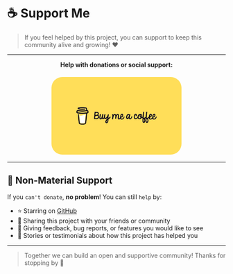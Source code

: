 # ☕ Support Me

> If you feel helped by this project, you can support to keep this community alive and growing! ❤️

---

<p align="center">
 <strong>Help with donations or social support:</strong>
</p>

<div align="center" style="margin-top: 20px;">

<a href="https://buymeacoffee.com/pineaplehub">
<img src="./../../assets/img/buy_me_a_coffe_ilustr.png" alt="" style="border-radius: 25px; width: 300px; height: auto;"></img></a>



</div>

---

## 🙌 Non-Material Support

If you `can't donate`, **no problem**! You can still `help` by:

- ⭐ Starring on [GitHub](https://github.com/openpineaple)
- 🔁 Sharing this project with your friends or community
- 🐛 Giving feedback, bug reports, or features you would like to see
- 📢 Stories or testimonials about how this project has helped you

---

> Together we can build an open and supportive community! Thanks for stopping by 🙏